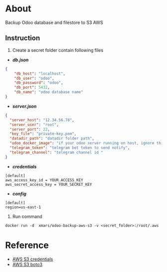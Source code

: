 # About
Backup Odoo database and filestore to S3 AWS

##  Instruction
1. Create a secret folder contain following files

- **_db.json_**
```json
{
    "db_host": "localhost",
    "db_user": "odoo",
    "db_password": "odoo",
    "db_port": 5432,
    "db_name": "odoo database name"
}

```
- **_server.json_**
```json
{
  "server_host": "12.34.56.78",
  "server_user": "root",
  "server_port": 22,
  "key_file": "private-key.pem",
  "datadir_path": "datadir folder path",
  "odoo_docker_image": "if your odoo server running on host, ignore this parameter",
  "telegram_token": "telegram bot token to send notify",
  "telegram_channel": "telegram channel id "
}

```
- **_credentials_**
```editorconfig
[default]
aws_access_key_id = YOUR_ACCESS_KEY
aws_secret_access_key = YOUR_SECRET_KEY
```
- _**config**_
```editorconfig
[default]
region=us-east-1
```
1. Run command
```shell
docker run -d  xmars/odoo-backup-aws-s3 -v <secret_folder>:/root/.aws
```

# Reference
- [AWS S3 credentials](https://boto3.amazonaws.com/v1/documentation/api/1.16.53/guide/quickstart.html#configuration) 
- [AWS S3 boto3](https://boto3.amazonaws.com/v1/documentation/api/1.16.53/reference/services/s3.html#id224)

